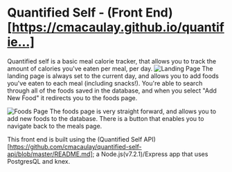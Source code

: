 # Quantified Self - (Front End)[https://cmacaulay.github.io/quantifie…]
Quantified self is a basic meal calorie tracker, that allows you to track the amount of calories you've eaten per meal, per day.
![Landing Page](https://image.ibb.co/hr3FEa/Screen_Shot_2017_07_07_at_9_20_45_AM.png)
The landing page is always set to the current day, and allows you to add foods you've eaten to each meal (including snacks!). You're able to search through all of the foods saved in the database, and when you select "Add New Food" it redirects you to the foods page. 

![Foods Page](https://image.ibb.co/k2GP7v/Screen_Shot_2017_07_07_at_9_23_57_AM.png)
The foods page is very straight forward, and allows you to add new foods to the database. There is a button that enables you to navigate back to the meals page.

This front end is built using the (Quantified Self API)[https://github.com/cmacaulay/quantified-self-api/blob/master/README.md]; a Node.js(v7.2.1)/Express app that uses PostgresQL and knex.



